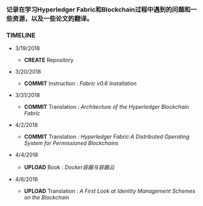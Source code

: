 ### 记录在学习Hyperledger Fabric和Blockchain过程中遇到的问题和一些资源，以及一些论文的翻译。

### TIMELINE

* 3/19/2018 

    *   **CREATE** Repository

* 3/20/2018 
    * **COMMIT** Instruction : *Fabric v0.6 Installation*

* 3/31/2018 
    * **COMMIT** Translation : *Architecture of the Hyperledger Blockchain Fabric*

* 4/2/2018  
    * **COMMIT** Translation : *Hyperledger Fabric:A Distributed Operating System for Permissioned Blockchains*

* 4/4/2018
    * **UPLOAD** Book : *Docker容器与容器云*

* 4/6/2018
    * **UPLOAD** Translation : *A First Look at Identity Management Schemes on the Blockchain*